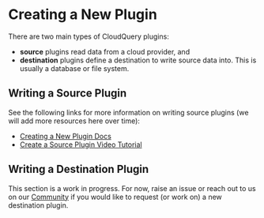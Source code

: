 # Creating a New Plugin

There are two main types of CloudQuery plugins:
 - **source** plugins read data from a cloud provider, and
 - **destination** plugins define a destination to write source data into. This is usually a database or file system.

## Writing a Source Plugin

See the following links for more information on writing source plugins (we will add more resources here over time):

- [Creating a New Plugin Docs](https://www.cloudquery.io/docs/developers/creating-new-plugin)
- [Create a Source Plugin Video Tutorial](https://www.youtube.com/watch?v=3Ka_Ob8E6P8)

## Writing a Destination Plugin

This section is a work in progress. For now, raise an issue or reach out to us on our [Community](https://community.cloudquery.io) if 
you would like to request (or work on) a new destination plugin.  
